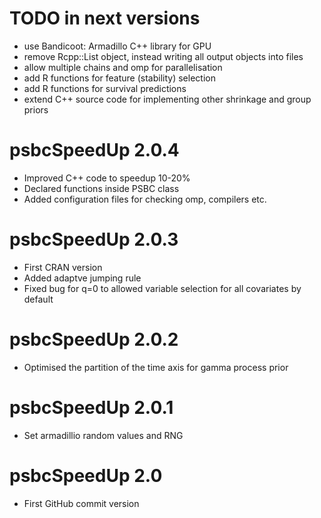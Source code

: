 # TODO in next versions

* use Bandicoot: Armadillo C++ library for GPU
* remove Rcpp::List object, instead writing all output objects into files
* allow multiple chains and omp for parallelisation
* add R functions for feature (stability) selection
* add R functions for survival predictions
* extend C++ source code for implementing other shrinkage and group priors

# psbcSpeedUp 2.0.4

* Improved C++ code to speedup 10-20%
* Declared functions inside PSBC class
* Added configuration files for checking omp, compilers etc.

# psbcSpeedUp 2.0.3

* First CRAN version
* Added adaptve jumping rule
* Fixed bug for q=0 to allowed variable selection for all covariates by default

# psbcSpeedUp 2.0.2

* Optimised the partition of the time axis for gamma process prior

# psbcSpeedUp 2.0.1

* Set armadillio random values and RNG

# psbcSpeedUp 2.0

* First GitHub commit version
